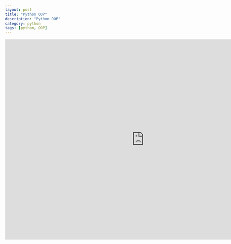 ```yaml
---
layout: post
title: "Python OOP"
description: "Python OOP"
category: python
tags: [python, OOP]
---
```


<iframe src="http://slid.es/airekans/python-oop/embed" width="900" height="650" scrolling="no" frameborder="0" webkitallowfullscreen="1" mozallowfullscreen="1" allowfullscreen="1"> </iframe>
